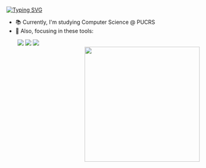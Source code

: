 ### 
[![Typing SVG](https://readme-typing-svg.herokuapp.com/?color=FFB6C1&size=25&center=true&vCenter=true&width=1000&lines=Hi,+I'm+Duds!+👋✨)](https://git.io/typing-svg)

- 📚 Currently, I'm studying Computer Science @ PUCRS
- 🌱 Also, focusing in these tools:

<div align="left">
  <img width="25" />
  <img src="https://img.shields.io/badge/Java-ED8B00?style=for-the-badge&logo=openjdk&logoColor=white">
  <img src="https://img.shields.io/badge/Python-4169E1?style=for-the-badge&logo=python&logoColor=white">
  <img src="https://img.shields.io/badge/CSharp-76B05E?style=for-the-badge&logo=sharp&logoColor=white">
  <!-- img src="https://img.shields.io/badge/ASP.NET-A77BCA?style=for-the-badge&logo=dotnet&logoColor=white" -->
</div>

<div>
  <img align="right" src="https://github.com/e-patricio/e-patricio/assets/140465756/445f310b-e700-46f2-8aba-eb2aa633ed4c" width="300" height="300"  border="0"></a>
</div>

###
<div align="left">
 <a href="https://github.com/e-patricio">
  <!-- <img height="200em" src="https://github-readme-stats.vercel.app/api?username=e-patricio&show_icons=true&theme=rose"> -->
 </div>
